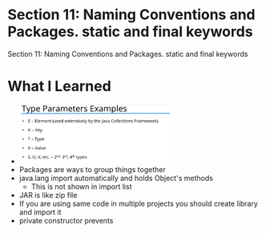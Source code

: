 # Section 11: Naming Conventions and Packages. static and final keywords

Section 11: Naming Conventions and Packages. static and final keywords

# What I Learned
* <img src="naming.PNG" alt="alt text" width="300"/>
* Packages are ways to group things together
* java.lang import automatically and holds Object's methods
	* This is not shown in import list
* JAR is like zip file
* If you are using same code in multiple projects you should create library and import it
* private constructor prevents 